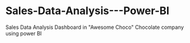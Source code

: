 # Sales-Data-Analysis---Power-BI
Sales Data Analysis Dashboard in "Awesome Choco" Chocolate company using power BI
